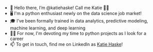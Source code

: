 - 👋 Hello there, I’m @katiehaske! Call me Katie 💁‍♀️
- 🖥️ I'm a python enthusiast newly on the data science job market!
- 🎓 I’ve been formally trained in data analytics, predictive modeling, machine learning, and deep learning
- 👩‍💻 For now, I'm devoting my time to python projects as I look for a career
- 📫 To get in touch, find me on LinkedIn as [Katie Haske](https://www.linkedin.com/in/katiehaske/)!
